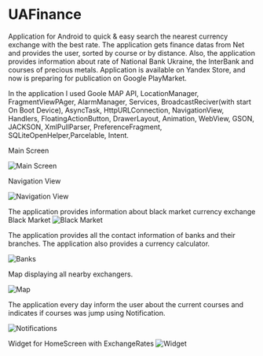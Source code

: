 # UAFinance
Application for Android to quick &  easy search  the nearest currency exchange with the best rate.
The application gets finance datas from Net and provides the user, sorted by course or by distance. 
Also, the application provides information about rate of National Bank Ukraine, the InterBank and courses of precious metals. 
Application is available on Yandex Store, and now is preparing for publication on Google PlayMarket.

In the application I used Goole MAP API, LocationManager, FragmentViewPAger, AlarmManager, Services, BroadcastReciver(with start On Boot Device), AsyncTask,
HttpURLConnection, NavigationView, Handlers, FloatingActionButton, DrawerLayout, Animation, WebView, GSON, JACKSON, XmlPullParser, PreferenceFragment, SQLiteOpenHelper,Parcelable, Intent.
  
Main Screen  

![Main Screen](doc/Screenshot_2016-02-02-12-55-37.png)

Navigation View

![Navigation View](doc/Screenshot_2016-02-02-13-06-28.png)

The application provides information about black market currency exchange
Black Market
![Black Market](doc/Screenshot_2016-02-02-13-07-26.png)

The application provides all the contact information of banks and their branches. The application also provides a currency calculator.

![Banks](doc/Screenshot_2016-02-02-13-09-37.png)


Map displaying all nearby exchangers.

![Map](doc/Screenshot_2016-02-02-13-08-59.png)

The application every day inform the user about the current courses and indicates if courses was jump using Notification.

![Notifications](doc/Screenshot_2016-02-02-13-19-28.png)

Widget for HomeScreen with ExchangeRates
![Widget](doc/widget.png)











  
